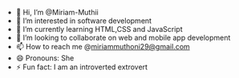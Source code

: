 - 👋 Hi, I’m @Miriam-Muthii
- 👀 I’m interested in software development 
- 🌱 I’m currently learning HTML,CSS and JavaScript
- 💞️ I’m looking to collaborate on web and mobile app development 
- 📫 How to reach me @miriammuthoni29@gmail.com 
- 😄 Pronouns: She
- ⚡ Fun fact: I am an introverted extrovert
<!---
Miriam-Muthii/Miriam-Muthii is a ✨ special ✨ repository because its `README.md` (this file) appears on your GitHub profile.
You can click the Preview link to take a look at your changes.
--->
